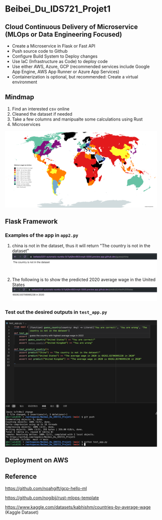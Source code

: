 # Beibei_Du_IDS721_Projet1

## Cloud Continuous Delivery of Microservice (MLOps or Data Engineering Focused)
- Create a Microservice in Flask or Fast API
- Push source code to Github
- Configure Build System to Deploy changes
- Use IaC (Infrastructure as Code) to deploy code
- Use either AWS, Azure, GCP (recommended services include Google App Engine, AWS App Runner or Azure App Services)
- Containerization is optional, but recommended: Create a virtual environment

## Mindmap
1. Find an interested csv online 
2. Cleaned the dataset if needed
3. Take a few columns and manipualte some calculations using Rust
4. Microservices

![Alt text](https://github.com/belladu0201/Images_Beibei/blob/main/Minimum_wages_by_territory.png)

## Flask Framework
### Examples of the app in `app2.py`
1. china is not in the dataset, thus it will return "The country is not in the dataset"
![Alt](https://github.com/belladu0201/Images_Beibei/blob/main/ids721/Screen%20Shot%202023-02-08%20at%204.12.43%20AM.png)
2. The following is to show the predicted 2020 average wage in the United States
![Alt](https://github.com/belladu0201/Images_Beibei/blob/main/ids721/Screen%20Shot%202023-02-08%20at%204.12.58%20AM.png)

### Test out the desired outputs in `test_app.py`
![Alt](https://github.com/belladu0201/Images_Beibei/blob/main/ids721/Screen%20Shot%202023-02-08%20at%204.12.19%20AM.png)

## Deployment on AWS


## Reference
https://github.com/noahgift/gcp-hello-ml

https://github.com/nogibjj/rust-mlops-template


https://www.kaggle.com/datasets/kabhishm/countries-by-average-wage (Kaggle Dataset)


